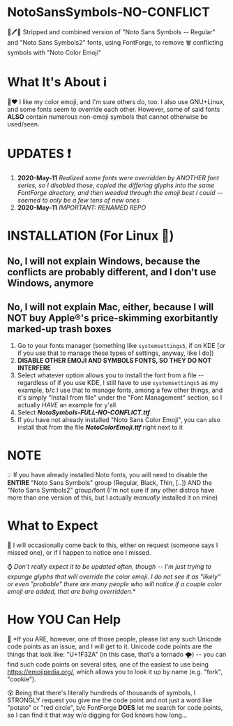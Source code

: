 # NotoSansSymbols-NO-CONFLICT
📃🖊🍵 Stripped and combined version of "Noto Sans Symbols -- Regular" and "Noto Sans Symbols2" fonts, using FontForge, to remove 🗑 conflicting symbols with "Noto Color Emoji"

# What It's About ℹ
💭❤ I like my color emoji, and I'm sure others do, too. I also use GNU+Linux, and some fonts seem to override each other. However, some of said fonts **ALSO** contain numerous non-emoji symbols that cannot otherwise be used/seen.

# UPDATES ❗
1) **2020-May-11** _Realized some fonts were overridden by ANOTHER font series, so I disabled those, copied the differing glyphs into the same FontForge directory, and then weeded through the emoji best I could -- seemed to only be a few tens of new ones_
1) **2020-May-11** _IMPORTANT: RENAMED REPO_

# INSTALLATION (For Linux 🐧)
## No, I will not explain Windows, because the conflicts are probably different, and I don't use Windows, anymore
## No, I will not explain Mac, either, because I will **NOT** buy Apple®'s price-skimming exorbitantly marked-up trash boxes
1) Go to your fonts manager (something like ``systemsettings5``, if on KDE [or if you use that to manage these types of settings, anyway, like I do])
1) **DISABLE OTHER EMOJI AND SYMBOLS FONTS, SO THEY DO NOT INTERFERE**
1) Select whatever option allows you to install the font from a file -- regardless of if you use KDE, I still have to use ``systemsettings5`` as my example, b/c I use that to manage fonts, among a few other things, and it's simply "Install from file" under the "Font Management" section, so I actually _HAVE_ an example for y'all
1) Select ***NotoSymbols-FULL-NO-CONFLICT.ttf***
1) If you have not already installed "Noto Sans Color Emoji", you can also install that from the file ***NotoColorEmoji.ttf*** right next to it

# NOTE
💡 If you have already installed Noto fonts, you will need to disable the **ENTIRE** "Noto Sans Symbols" group (Regular, Black, Thin, [..]) AND the "Noto Sans Symbols2" group/font (I'm not sure if any other distros have more than one version of this, but I actually _manually_ installed it on mine)

# What to Expect
🤔 I will occasionally come back to this, either on request (someone says I missed one), or if I happen to notice one I missed.


⌚ *Don't really expect it to be updated often, though -- I'm just trying to expunge glyphs that will override the color emoji. I do not see it as "likely" or even "probable" there are many people who will notice if a couple color emoji are added, that are being overridden.*\*

# How YOU Can Help
👀 \*If you ARE, however, one of those people, please list any such Unicode code points as an issue, and I will get to it. Unicode code points are the things that look like: "U+1F32A" (in this case, that's a tornado 🌪) -- you can find such code points on several sites, one of the easiest to use being https://emojipedia.org/, which allows you to look it up by name (e.g. "fork", "cookie").


😵 Being that there's literally hundreds of thousands of symbols, I STRONGLY request you give me the code point and not just a word like "potato" or "red circle", b/c FontForge **DOES** let me search for code points, so I can find it that way w/o digging for God knows how long...